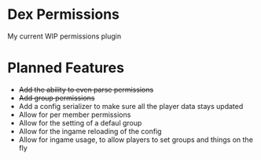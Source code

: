 # Dex Permissions
My current WIP permissions plugin

# Planned Features

- ~~Add the ability to even parse permissions~~
- ~~Add group permissions~~
- Add a config serializer to make sure all the player data stays updated
- Allow for per member permissions
- Allow for the setting of a defaul group
- Allow for the ingame reloading of the config
- Allow for ingame usage, to allow players to set groups and things on the fly
